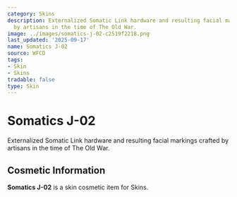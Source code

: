 ```yaml
---
category: Skins
description: Externalized Somatic Link hardware and resulting facial markings crafted
  by artisans in the time of The Old War.
image: ../images/somatics-j-02-c2519f2218.png
last_updated: '2025-09-17'
name: Somatics J-02
source: WFCD
tags:
- Skin
- Skins
tradable: false
type: Skin
---
```


# Somatics J-02

Externalized Somatic Link hardware and resulting facial markings crafted by artisans in the time of The Old War.

## Cosmetic Information

**Somatics J-02** is a skin cosmetic item for Skins.


